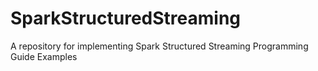 # SparkStructuredStreaming
A repository for implementing Spark Structured Streaming Programming Guide Examples
